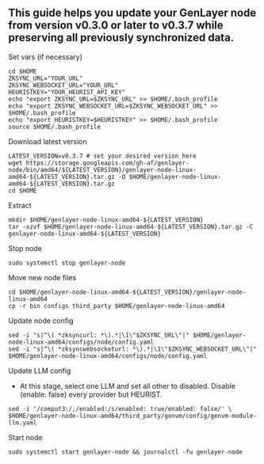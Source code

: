 ## This guide helps you update your GenLayer node from version v0.3.0 or later to v0.3.7 while preserving all previously synchronized data.
Set vars (if necessary)
```
cd $HOME
ZKSYNC_URL="YOUR_URL"
ZKSYNC_WEBSOCKET_URL="YOUR_URL"
HEURISTKEY="YOUR_HEURIST_API_KEY"
echo "export ZKSYNC_URL=$ZKSYNC_URL" >> $HOME/.bash_profile
echo "export ZKSYNC_WEBSOCKET_URL=$ZKSYNC_WEBSOCKET_URL" >> $HOME/.bash_profile
echo "export HEURISTKEY=$HEURISTKEY" >> $HOME/.bash_profile
source $HOME/.bash_profile
```
Download latest version
```
LATEST_VERSION=v0.3.7 # set your desired version here
wget https://storage.googleapis.com/gh-af/genlayer-node/bin/amd64/${LATEST_VERSION}/genlayer-node-linux-amd64-${LATEST_VERSION}.tar.gz -O $HOME/genlayer-node-linux-amd64-${LATEST_VERSION}.tar.gz
cd $HOME
```
Extract
```
mkdir $HOME/genlayer-node-linux-amd64-${LATEST_VERSION}
tar -xzvf $HOME/genlayer-node-linux-amd64-${LATEST_VERSION}.tar.gz -C genlayer-node-linux-amd64-${LATEST_VERSION}
```
Stop node
```
sudo systemctl stop genlayer-node
```
Move new node files
```
cd $HOME/genlayer-node-linux-amd64-${LATEST_VERSION}/genlayer-node-linux-amd64
cp -r bin configs third_party $HOME/genlayer-node-linux-amd64
```
Update node config
```
sed -i "s|^\( *zksyncurl: *\).*|\1\"$ZKSYNC_URL\"|" $HOME/genlayer-node-linux-amd64/configs/node/config.yaml
sed -i "s|^\( *zksyncwebsocketurl: *\).*|\1\"$ZKSYNC_WEBSOCKET_URL\"|" $HOME/genlayer-node-linux-amd64/configs/node/config.yaml
```
Update LLM config
- At this stage, select one LLM and set all other to disabled. Disable (enable: false) every provider but HEURIST.
```
sed -i '/comput3:/,/enabled:/s/enabled: true/enabled: false/' \
$HOME/genlayer-node-linux-amd64/third_party/genvm/config/genvm-module-llm.yaml
```
Start node
```
sudo systemctl start genlayer-node && journalctl -fu genlayer-node
```